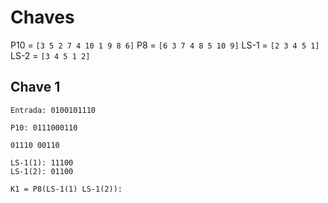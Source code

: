 # Chaves

P10 = `[3 5 2 7 4 10 1 9 8 6]`
P8 = `[6 3 7 4 8 5 10 9]`
LS-1 = `[2 3 4 5 1]`
LS-2 = `[3 4 5 1 2]`

## Chave 1

```
Entrada: 0100101110

P10: 0111000110

01110 00110

LS-1(1): 11100
LS-1(2): 01100

K1 = P8(LS-1(1) LS-1(2)):  

```
